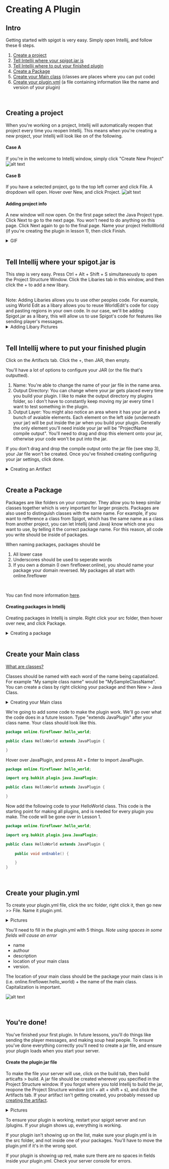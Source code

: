 # Creating A Plugin

## Intro
Getting started with spigot is very easy. Simply open Intellij, and follow these 6 steps.

1. [Create a project](https://github.com/Exeton/SpigotTutorial/blob/master/Resources/CreatingAPlugin.md#creating-a-project)
2. [Tell Intellij where your spigot.jar is](https://github.com/Exeton/SpigotTutorial/blob/master/Resources/CreatingAPlugin.md#tell-intellij-where-your-spigotjar-is)
3. [Tell Intellij where to put your finished plugin](https://github.com/Exeton/SpigotTutorial/blob/master/Resources/CreatingAPlugin.md#tell-intellij-where-to-put-your-finished-plugin)
4. [Create a Package](https://github.com/Exeton/SpigotTutorial/blob/master/Resources/CreatingAPlugin.md#create-a-package)
5. [Create your Main class](https://github.com/Exeton/SpigotTutorial/blob/master/Resources/CreatingAPlugin.md#create-your-main-class) (classes are places where you can put code)
6. [Create your plugin.yml](https://github.com/Exeton/SpigotTutorial/blob/master/Resources/CreatingAPlugin.md#create-your-pluginyml) (a file containing information like the name and version of your plugin)

<br>

## Creating a project
When you're working on a project, Intellij will automatically reopen that project every time you reopen Intellij. This means when you're creating a new project, your Intellij will look like on of the following.


#### Case A
If you're in the welcome to Intellij window, simply click "Create New Project"
![alt text](https://github.com/Exeton/SpigotTutorial/blob/master/LessonPictures/Lesson1/Create%20Project.PNG)


#### Case B
If you have a selected project, go to the top left corner and click File. A dropdown will open. Hover over New, and click Project.
![alt text](https://github.com/Exeton/SpigotTutorial/blob/master/LessonPictures/Lesson1/Create%20Project%202.PNG)


#### Adding project info
A new window will now open. On the first page select the Java Project type. Click Next to go to the next page. You won't need to do anything on this page. Click Next again to go to the final page. Name your project HelloWorld (if you're creating the plugin in lesson 1), then click Finish.

<details><summary>GIF</summary>

![alt text](https://github.com/Exeton/SpigotTutorial/blob/master/LessonPictures/Lesson1/Project%20Creation.gif)

</details>

<br>

## Tell Intellij where your spigot.jar is
This step is very easy. Press Ctrl + Alt + Shift + S simultaneously to open the Project Structure Window. Click the Libaries tab in this window, and then click the + to add a new libary. 

<br>
Note: Adding Libaries allows you to use other peoples code. For example, using World Edit as a libary allows you to reuse WorldEdit's code for copy and pasting regions in your own code. In our case, we'll be adding Spigot.jar as a libary, this will allow us to use Spigot's code for features like sending player's messages.

<br>

<details><summary>Adding Libary Pictures</summary>

![alt text](https://github.com/Exeton/SpigotTutorial/blob/master/LessonPictures/Lesson1/Project%20Structure%20Window.PNG)
![alt text](https://github.com/Exeton/SpigotTutorial/blob/master/LessonPictures/Lesson1/Java%20Libary.PNG)
![alt text](https://github.com/Exeton/SpigotTutorial/blob/master/LessonPictures/Lesson1/Spigot%20lib.PNG)

</details>

<br>

## Tell Intellij where to put your finished plugin

Click on the Artifacts tab. Click the +, then JAR, then empty. 

You'll have a lot of options to configure your JAR (or the file that's outputted).

1. Name: You're able to change the name of your jar file in the name area.
2. Output Directory: You can change where your jar gets placed every time you build your plugin. I like to make the output directory my plugins folder, so I don't have to constantly keep moving my jar every time I want to test something in the plugin.
3. Output Layer: You might also notice an area where it has your jar and a bunch of avaiable elements. Each element on the left side (underneath your jar) will be put inside the jar when you build your plugin. Generally the only element you'll need inside your jar will be "ProjectName compile output". You'll need to drag and drop this element onto your jar, otherwise your code won't be put into the jar.

If you don't drag and drop the compile output onto the jar file (see step 3), your Jar file won't be created. Once you've finished creating configuring your jar settings, click done.

<details><summary>Creating an Artifact</summary>

![alt text](https://github.com/Exeton/SpigotTutorial/blob/master/LessonPictures/Lesson1/Adding%20Artifact.PNG)
![alt text](https://github.com/Exeton/SpigotTutorial/blob/master/LessonPictures/Lesson1/Artifact%20Creation.PNG)

</details>

<br>

## Create a Package

Packages are like folders on your computer. They allow you to keep similar classes together which is very important for larger projects. Packages are also used to distinguish classes with the same name. For example, if you want to refference a class from Spigot, which has the same name as a class from another project, you can let Intellij (and Java) know which one you want to use, by telling it the correct package name. For this reason, all code you write should be inside of packages.

When naming packages, packages should be 
1. All lower case
2. Underscores should be used to seperate words
3. If you own a domain (I own fireflower.online), you should name your package your domain reversed. My packages all start with online.fireflower

<br>

You can find more information [here](https://docs.oracle.com/javase/tutorial/java/package/namingpkgs.html).

#### Creating packages in Intellij
Creating packages in Intellij is simple. Right click your src folder, then hover over new, and click Package.

<details><summary>Creating a package</summary>
  
![alt text](https://github.com/Exeton/SpigotTutorial/blob/master/LessonPictures/Lesson1Part2/Create%20Package.PNG)
![alt text](https://github.com/Exeton/SpigotTutorial/blob/master/LessonPictures/Lesson1Part2/Name%20package.PNG)

</details>

<br>

## Create your Main class

[What are classes?](https://docs.oracle.com/javase/tutorial/java/concepts/class.html)

Classes should be named with each word of the name being capatialized. For example "My sample class name" would be "MySampleClassName". You can create a class by right clicking your package and then New > Java Class. 

<details><summary>Creating your Main class</summary>
  
![alt text](https://github.com/Exeton/SpigotTutorial/blob/master/LessonPictures/Lesson1Part2/Create%20Package.PNG)
![alt text](https://github.com/Exeton/SpigotTutorial/blob/master/LessonPictures/Lesson1Part2/Name%20package.PNG)

</details>

We're going to add some code to make the plugin work. We'll go over what the code does in a future lesson. Type "extends JavaPlugin" after your class name. Your class should look like this.

```java
package online.fireflower.hello_world;

public class HelloWorld extends JavaPlugin {

}
```
Hover over JavaPlugin, and press Alt + Enter to import JavaPlugin.

```java
package online.fireflower.hello_world;

import org.bukkit.plugin.java.JavaPlugin;

public class HelloWorld extends JavaPlugin {

}
```

Now add the following code to your HelloWorld class. This code is the starting point for making all plugins, and is needed for every plugin you make. The code will be gone over in Lesson 1.

```Java
package online.fireflower.hello_world;

import org.bukkit.plugin.java.JavaPlugin;

public class HelloWorld extends JavaPlugin {
    
    public void onEnable() {

    }
}
```
<br>

## Create your plugin.yml

To create your plugin.yml file, click the src folder, right click it, then go new >> File. Name it plugin.yml.

<details><summary>Pictures</summary>
  
![alt text](https://github.com/Exeton/SpigotTutorial/blob/master/LessonPictures/Lesson1Part2/Create%20File.PNG)
![alt text](https://github.com/Exeton/SpigotTutorial/blob/master/LessonPictures/Lesson1Part2/NameFile.PNG)
![alt text](https://github.com/Exeton/SpigotTutorial/blob/master/LessonPictures/Lesson1Part2/Plugin.yml%20empty.PNG)

</details>

You'll need to fill in the plugin.yml with 5 things. *Note using spaces in some fields will cause an error*
* name
* authour
* description
* location of your main class
* version.

The location of your main class should be the package your main class is in (i.e. online.fireflower.hello_world) + the name of the main class. Capitalization is important.

![alt text](https://github.com/Exeton/SpigotTutorial/blob/master/LessonPictures/Lesson1Part2/Finished%20Config.PNG)

<br>

## You're done!

You've finished your first plugin. In future lessons, you'll do things like sending the player messages, and making soup heal people. To ensure you've done everything correctly you'll need to create a jar file, and ensure your plugin loads when you start your server.

#### Create the plugin jar file
To make the file your server will use, click on the build tab, then build articafts > build. A jar file should be created wherever you specified in the Project Structure window. If you forgot where you told Intellij to build the jar, reopone the Project Structure window (ctrl + alt + shift + s), and click the Artifacts tab. If your artifact isn't getting created, you probably messed up [creating the artifact](https://github.com/Exeton/SpigotTutorial/blob/master/Resources/CreatingAPlugin.md#tell-intellij-where-to-put-your-finished-plugin).

<details><summary>Pictures</summary>
  
![alt text](https://github.com/Exeton/SpigotTutorial/blob/master/LessonPictures/Lesson1Part2/Build%20Artifacts.PNG)
![alt text](https://github.com/Exeton/SpigotTutorial/blob/master/LessonPictures/Lesson1Part2/Build%20Artifacts%202.PNG)

</details>

To ensure your plugin is working, restart your spigot server and run /plugins. If your plugin shows up, everything is working. 

If your plugin isn't showing up on the list, make sure your plugin.yml is in the src folder, and not inside one of your packages. You'll have to move the plugin.yml if it's in the wrong spot.

If your plugin is showing up red, make sure there are no spaces in fields inside your plugin.yml. Check your server console for errors.
